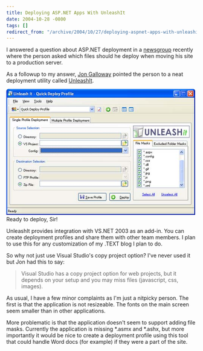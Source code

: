 ```yaml
---
title: Deploying ASP.NET Apps With UnleashIt
date: 2004-10-28 -0800
tags: []
redirect_from: "/archive/2004/10/27/deploying-aspnet-apps-with-unleashit.aspx/"
---
```


I answered a question about ASP.NET deployment in a
[newsgroup](http://msdn.microsoft.com/newsgroups/default.aspx?dg=microsoft.public.dotnet.framework.aspnet)
recently where the person asked which files should he deploy when moving
his site to a production server.

As a followup to my answer, [Jon
Galloway](http://weblogs.asp.net/jgalloway/) pointed the person to a
neat deployment utility called
[UnleashIt](http://www.eworldui.net/UnleashIt/).

![UNLEASHit](/images/UnleashIt.jpg) \
Ready to deploy, Sir!

UnleashIt provides integration with VS.NET 2003 as an add-in. You can
create deployment profiles and share them with other team members. I
plan to use this for any customization of my .TEXT blog I plan to do.

So why not just use Visual Studio's copy project option? I've never used
it but Jon had this to say:

> Visual Studio has a copy project option for web projects, but it
> depends on your setup and you may miss files (javascript, css,
> images).

As usual, I have a few minor complaints as I'm just a nitpicky person.
The first is that the application is not resizeable. The fonts on the
main screen seem smaller than in other applications.

More problematic is that the application doesn't seem to support adding
file masks. Currently the application is missing \*.asmx and \*.ashx,
but more importantly it would be nice to create a deployment profile
using this tool that could handle Word docs (for example) if they were a
part of the site.

